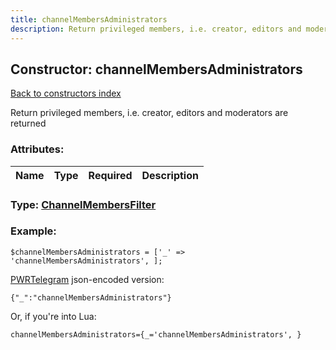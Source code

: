 ```yaml
---
title: channelMembersAdministrators
description: Return privileged members, i.e. creator, editors and moderators are returned
---
```

## Constructor: channelMembersAdministrators  
[Back to constructors index](index.md)



Return privileged members, i.e. creator, editors and moderators are returned

### Attributes:

| Name     |    Type       | Required | Description |
|----------|:-------------:|:--------:|------------:|



### Type: [ChannelMembersFilter](../types/ChannelMembersFilter.md)


### Example:

```
$channelMembersAdministrators = ['_' => 'channelMembersAdministrators', ];
```  

[PWRTelegram](https://pwrtelegram.xyz) json-encoded version:

```
{"_":"channelMembersAdministrators"}
```


Or, if you're into Lua:  


```
channelMembersAdministrators={_='channelMembersAdministrators', }

```


